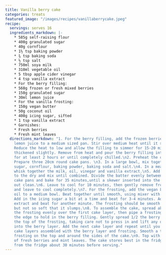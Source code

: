 ```yaml
---
title: Vanilla berry cake
categories: treats
featured_image: "/images/recipes/vanillaberrycake.jpeg"
recipe:
  servings: serves 16
  ingredients_markdown: |-
    * 585g self-raising flour
    * 400g granulated sugar
    * 40g cornflour
    * 1½ tsp baking powder
    * ¾ tsp baking soda
    * ½ tsp salt
    * 750ml soya milk
    * 310ml vegetable oil
    * 5 tbsp apple cider vinegar
    * 4 tsp vanilla extract
    * For the berry filling:
    * 560g frozen or fresh mixed berries
    * 150g granulated sugar
    * 30ml lemon juice
    * For the vanilla frosting:
    * 150g vegan butter
    * 50g coconut oil
    * 400g icing sugar, sifted
    * 1 tsp vanilla extract
    * Garnishes:
    * Fresh berries
    * Fresh mint leaves
  directions_markdown: "1. For the berry filling, add the frozen berries, sugar and
    lemon juice to a medium sized pan. Stir over medium heat until it starts to boil.
    Reduce the heat to low and allow the filling to simmer for 15-20 minutes, until
    thickened slightly. Remove from heat and pour the berry filling into a bowl. Refrigerate
    for at least 2 hours or until completely chilled.\n2. Preheat the oven to 180°C.
    Prepare three 20cm round cake pans. \n3. In a large bowl, mix together the flour,
    sugar, cornflour, baking powder, baking soda and salt.\n4. In a measuring jug,
    whisk together the milk, oil, vinegar and vanilla extract.\n5. Add the wet ingredients
    to the dry and mix until combined. Divide the batter evenly between the prepared
    cake pans and bake for 35 minutes,until a skewer inserted into the centre comes
    out clean.\n6. Leave to cool for 10 minutes, then gently remove from the pans
    and leave to cool completely.\n7. For the frosting, add the vegan butter and coconut
    oil to a medium bowl. Beat together until smooth, using mixer with balloon whisk.
    Add in the icing sugar a bit at a time and beat for 3-4 minutes. Add the vanilla
    extract and beat for another minute. The frosting should be smooth and pipeable
    but not so soft that it slumps.\n8. To assemble the cake, spread about 1/6 of
    the frosting evenly over the first cake layer, then pipe a frosting dam along
    the edge to hold in the berry filling. Gently spread 1/2 the berry filling over
    the top of the frosting, taking care not to press in and lift any of the buttercream
    into the berry layer. Add the next cake layer and repeat until you have your 3
    cake layers assembled with the berry layer and frosting. Smooth a thin layer of
    frosting on the top and around the sides of the cake.\n9. Top with an assortment
    of fresh berries and mint leaves. The cake stores best in the fridge. Remove it
    from the fridge about 30 minutes before serving."
---
```

